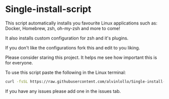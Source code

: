 # Single-install-script

This script automatically installs you favourite Linux applications such as:
Docker, Homebrew, zsh, oh-my-zsh and more to come!

It also installs custom configuration for zsh and it's plugins.

If you don't like the configurations fork this and edit to you liking.

Please consider staring this project. It helps me see how important this is for everyone.

To use this script paste the following in the Linux terminal:

```sh
curl -fsSL https://raw.githubusercontent.com/alvinlollo/Single-install-script/refs/heads/main/install-script | sudo bash
```

If you have any issues please add one in the issues tab.